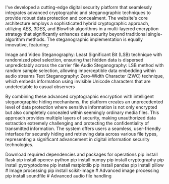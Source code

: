I've developed a cutting-edge digital security platform that seamlessly integrates advanced cryptographic and steganographic techniques to provide robust data protection and concealment. The website's core architecture employs a sophisticated hybrid cryptographic approach, utilizing AES, 3DES, and Blowfish algorithms in a multi-layered encryption strategy that significantly enhances data security beyond traditional single-algorithm methods.
The steganographic implementation is equally innovative, featuring:

Image and Video Steganography: Least Significant Bit (LSB) technique with randomized pixel selection, ensuring that hidden data is dispersed unpredictably across the carrier file
Audio Steganography: LSB method with random sample selection, allowing imperceptible data embedding within audio streams
Text Steganography: Zero-Width Character (ZWC) technique, which embeds information using invisible Unicode characters that are undetectable to casual observers

By combining these advanced cryptographic encryption with intelligent steganographic hiding mechanisms, the platform creates an unprecedented level of data protection where sensitive information is not only encrypted but also completely concealed within seemingly ordinary media files. This approach provides multiple layers of security, making unauthorized data extraction extremely challenging and protecting the confidentiality of transmitted information.
The system offers users a seamless, user-friendly interface for securely hiding and retrieving data across various file types, representing a significant advancement in digital information security technologies.


Download required dependencies and packages for operations
pip install flask
pip install opencv-python
pip install numpy
pip install cryptography
pip install pycryptodome
pip install matplotlib
pip install pandas
pip install pillow  # Image processing
pip install scikit-image  # Advanced image processing
pip install soundfile  # Advanced audio file handling
